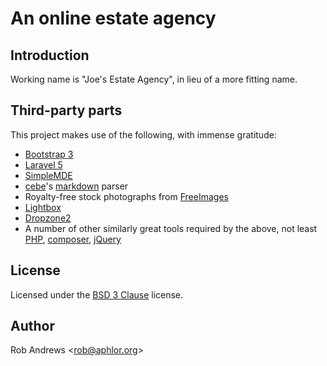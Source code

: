 # An online estate agency

## Introduction

Working name is "Joe's Estate Agency", in lieu of a more fitting name.

## Third-party parts

This project makes use of the following, with immense gratitude:

- [Bootstrap 3](http://getbootstrap.com/)
- [Laravel 5](http://www.laravel.com/)
- [SimpleMDE](https://github.com/NextStepWebs/simplemde-markdown-editor)
- [cebe](https://github.com/cebe/)'s [markdown](https://github.com/cebe/markdown) parser
- Royalty-free stock photographs from [FreeImages](http://www.freeimages.com/)
- [Lightbox](http://lokeshdhakar.com/projects/lightbox2/)
- [Dropzone2](https://github.com/enyo/dropzone/)
- A number of other similarly great tools required by the above, not least [PHP](http://www.php.net/), [composer](http://getcomposer.org/), [jQuery](http://jquery.com/)

## License

Licensed under the [BSD 3 Clause](https://opensource.org/licenses/BSD-3-Clause) license.

## Author

Rob Andrews &lt;[rob@aphlor.org](mailto:rob@aphlor.org)&gt;
